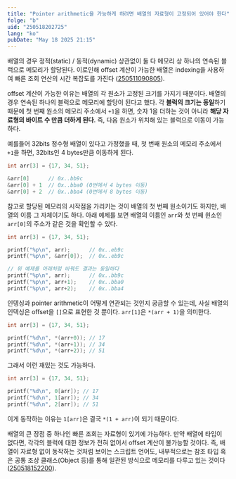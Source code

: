 ```yaml
---
title: "Pointer arithmetic을 가능하게 하려면 배열의 자료형이 고정되어 있어야 한다"
folge: "b"
uid: "250518202725"
lang: "ko"
pubDate: "May 18 2025 21:15"
---
```



배열의 경우 정적(static) / 동적(dynamic) 상관없이 둘 다 메모리 상 하나의 연속된 블럭으로 메모리가 할당된다. 이로인해 offset 계산이 가능한 배열은 indexing을 사용하여 빠른 조회 연산의 시간 복잡도를 가진다 ([250511090805](/note/250511090805)).

offset 계산이 가능한 이유는 배열의 각 원소가 고정된 크기를 가지기 때문이다. 배열의 경우 연속된 하나의 블럭으로 메모리에 할당이 된다고 했다. 각 **블럭의 크기는 동일**하기 때문에 첫 번째 원소의 메모리 주소에서 `+1`을 하면, 숫자 1을 더하는 것이 아니라 **해당 자료형의 바이트 수 만큼 더하게 된다**. 즉, 다음 원소가 위치해 있는 블럭으로 이동이 가능하다.

예를들어 32bits 정수형 배열이 있다고 가정했을 때, 첫 번째 원소의 메모리 주소에서 `+1`을 하면, 32bits인 4 bytes만큼 이동하게 된다.
```c
int arr[3] = {17, 34, 51};

&arr[0]      // 0x..bb9c
&arr[0] + 1  // 0x..bba0 (0번에서 4 bytes 이동)
&arr[0] + 2  // 0x..bba4 (0번에서 8 bytes 이동)
```

참고로 할당된 메모리의 시작점을 가리키는 것이 배열의 첫 번째 원소이기도 하지만, 배열의 이름 그 자체이기도 하다. 아래 예제를 보면 배열의 이름인 `arr`와 첫 번째 원소인 `arr[0]`의 주소가 같은 것을 확인할 수 있다.
```c
int arr[3] = {17, 34, 51};

printf("%p\n", arr);      // 0x..eb9c
printf("%p\n", &arr[0]);  // 0x..eb9c

// 위 예제를 아래처럼 바꿔도 결과는 동일하다
printf("%p\n", arr);      // 0x..bb9c
printf("%p\n", arr+1);    // 0x..bba0
printf("%p\n", arr+2);    // 0x..bba4
```

인뎅싱과 pointer arithmetic이 어떻게 연관되는 것인지 궁금할 수 있는데, 사실 배열의 인덱싱은 offset을 `[]`으로 표현한 것 뿐이다. `arr[1]`은 `*(arr + 1)`을 의미한다.

```c
int arr[3] = {17, 34, 51};

printf("%d\n", *(arr+0)); // 17
printf("%d\n", *(arr+1)); // 34
printf("%d\n", *(arr+2)); // 51
```

그래서 이런 재밌는 것도 가능하다.
```c
int arr[3] = {17, 34, 51};

printf("%d\n", 0[arr]); // 17
printf("%d\n", 1[arr]); // 34
printf("%d\n", 2[arr]); // 51
```
이게 동작하는 이유는 `1[arr]`은 결국 `*(1 + arr)`이 되기 때문이다.

배열의 큰 장점 중 하나인 빠른 조회는 자료형이 있기에 가능하다. 만약 배열에 타입이 없다면, 각각의 블럭에 대한 정보가 전혀 없어서 offset 계산이 불가능할 것이다. 즉, 배열이 자료형 없이 동작하는 것처럼 보이는 스크립트 언어도, 내부적으로는 참조 타입 혹은 공통 조상 클래스(Object 등)를 통해 일관된 방식으로 메모리를 다루고 있는 것이다 ([250518152200](/note/250518152200)). 